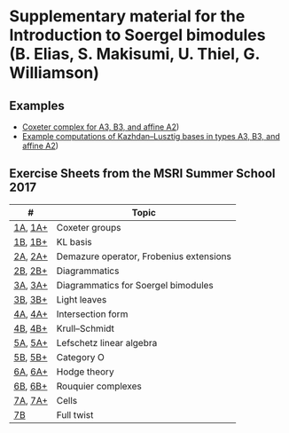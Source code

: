 # Supplementary material for the Introduction to Soergel bimodules (B. Elias, S. Makisumi, U. Thiel, G. Williamson)

## Examples

* [Coxeter complex for A3, B3, and affine A2](https://raw.githubusercontent.com/ulthiel/soergelbook/master/coxetercomplex.pdf))
* [Example computations of Kazhdan–Lusztig bases in types A3, B3, and affine A2](https://raw.githubusercontent.com/ulthiel/soergelbook/master/klexamples.pdf))

## Exercise Sheets from the MSRI Summer School 2017

| # | Topic |
|----|-------|
|[1A](https://raw.githubusercontent.com/ulthiel/soergelbook/master/Exercises-1-1a-basic_v2.pdf), [1A+](https://raw.githubusercontent.com/ulthiel/soergelbook/master/Exercises-1-1a-supplement.pdf) | Coxeter groups |
|[1B](https://raw.githubusercontent.com/ulthiel/soergelbook/master/Exercises-1-1b-basic_v2.pdf), [1B+](https://raw.githubusercontent.com/ulthiel/soergelbook/master/Exercises-1-1b-supplement.pdf) | KL basis    |
|[2A](https://raw.githubusercontent.com/ulthiel/soergelbook/master/Exercises-1-2a-basic.pdf), [2A+](https://raw.githubusercontent.com/ulthiel/soergelbook/master/Exercises-1-2a-supplement.pdf) | Demazure operator, Frobenius extensions |
| [2B](https://raw.githubusercontent.com/ulthiel/soergelbook/master/Exercises-1-2b-basic.pdf), [2B+](https://raw.githubusercontent.com/ulthiel/soergelbook/master/Exercises-1-2b-supplement.pdf) | Diagrammatics  |
| [3A](https://raw.githubusercontent.com/ulthiel/soergelbook/master/Exercises-1-3a-basic.pdf), [3A+](https://raw.githubusercontent.com/ulthiel/soergelbook/master/Exercises-1-3a-supplement.pdf) | Diagrammatics for Soergel bimodules |
| [3B](https://raw.githubusercontent.com/ulthiel/soergelbook/master/Exercises-1-3b-basic.pdf), [3B+](https://raw.githubusercontent.com/ulthiel/soergelbook/master/Exercises-1-3b-supplement.pdf) | Light leaves |
| [4A](https://raw.githubusercontent.com/ulthiel/soergelbook/master/Exercises-1-4a-basic.pdf), [4A+](https://raw.githubusercontent.com/ulthiel/soergelbook/master/Exercises-1-4a-supplement.pdf) | Intersection form |
| [4B](https://raw.githubusercontent.com/ulthiel/soergelbook/master/Exercises-1-4b-basic.pdf), [4B+](https://raw.githubusercontent.com/ulthiel/soergelbook/master/Exercises-1-4b-supplement.pdf) | Krull–Schmidt |
| [5A](https://raw.githubusercontent.com/ulthiel/soergelbook/master/Exercises-1-5a-basic.pdf), [5A+](https://raw.githubusercontent.com/ulthiel/soergelbook/master/Exercises-1-5a-supplement.pdf) | Lefschetz linear algebra |
| [5B](https://raw.githubusercontent.com/ulthiel/soergelbook/master/Exercises-1-5b-basic.pdf), [5B+](https://raw.githubusercontent.com/ulthiel/soergelbook/master/Exercises-1-5b-supplement.pdf) | Category O |
| [6A](https://raw.githubusercontent.com/ulthiel/soergelbook/master/Exercises-2-1a-basic.pdf), [6A+](https://raw.githubusercontent.com/ulthiel/soergelbook/master/Exercises-2-1a-supplement.pdf) | Hodge theory |
| [6B](https://raw.githubusercontent.com/ulthiel/soergelbook/master/Exercises-2-1b-basic.pdf), [6B+](https://raw.githubusercontent.com/ulthiel/soergelbook/master/Exercises-2-1b-supplement.pdf) | Rouquier complexes |
| [7A](https://raw.githubusercontent.com/ulthiel/soergelbook/master/Exercises-2-3a-basic.pdf), [7A+](https://raw.githubusercontent.com/ulthiel/soergelbook/master/Exercises-2-3a-supplement.pdf) | Cells |
| [7B](https://raw.githubusercontent.com/ulthiel/soergelbook/master/Exercises-2-3b-basic.pdf) | Full twist |
